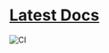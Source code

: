 # [Latest Docs](https://github.com/OlegZharkov/GithubActions-Presentation-Example/releases/download/latest/myAmazing.pdf)
![CI](https://github.com/OlegZharkov/GithubActions-Presentation-Example/workflows/CI/badge.svg)
